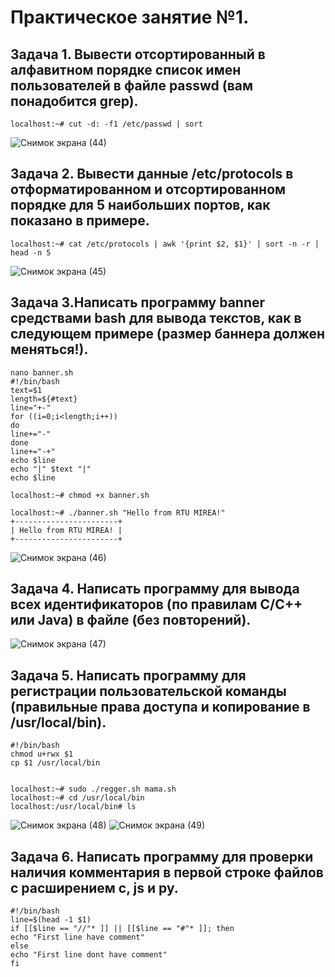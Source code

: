 # Практическое занятие №1.
## Задача 1. Вывести отсортированный в алфавитном порядке список имен пользователей в файле passwd (вам понадобится grep).
```
localhost:~# cut -d: -f1 /etc/passwd | sort

```
![Снимок экрана (44)](https://github.com/user-attachments/assets/2b17e8ea-39f9-4412-b5b2-4b7dd46798ec)

## Задача 2. Вывести данные /etc/protocols в отформатированном и отсортированном порядке для 5 наибольших портов, как показано в примере.

```
localhost:~# cat /etc/protocols | awk '{print $2, $1}' | sort -n -r | head -n 5
```
![Снимок экрана (45)](https://github.com/user-attachments/assets/b874378e-6ffe-4c32-a4fc-64834d38f00f)

## Задача 3.Написать программу banner средствами bash для вывода текстов, как в следующем примере (размер баннера должен меняться!).

```
nano banner.sh                                          
#!/bin/bash
text=$1
length=${#text}
line="+-"
for ((i=0;i<length;i++))
do
line+="-"
done
line+="-+"
echo $line
echo "|" $text "|"
echo $line

localhost:~# chmod +x banner.sh

localhost:~# ./banner.sh "Hello from RTU MIREA!"
+-----------------------+
| Hello from RTU MIREA! |
+-----------------------+
```
![Снимок экрана (46)](https://github.com/user-attachments/assets/b8d6d3a1-55d4-4010-bdc6-4a4eb33bf8a1)

## Задача 4. Написать программу для вывода всех идентификаторов (по правилам C/C++ или Java) в файле (без повторений).
![Снимок экрана (47)](https://github.com/user-attachments/assets/00ff8300-61c6-4721-92a1-dbf47a5a09e2)

## Задача 5. Написать программу для регистрации пользовательской команды (правильные права доступа и копирование в /usr/local/bin).

```
#!/bin/bash
chmod u+rwx $1
cp $1 /usr/local/bin


localhost:~# sudo ./regger.sh mama.sh
localhost:~# cd /usr/local/bin
localhost:/usr/local/bin# ls
```
![Снимок экрана (48)](https://github.com/user-attachments/assets/cea5a708-655f-44a0-95c7-fa901dc33e69)
![Снимок экрана (49)](https://github.com/user-attachments/assets/890d2601-6864-4e7b-b389-2149eafded6b)

## Задача 6. Написать программу для проверки наличия комментария в первой строке файлов с расширением c, js и py.
```
#!/bin/bash
line=$(head -1 $1)
if [[$line == "//"* ]] || [[$line == "#"* ]]; then
echo "First line have comment"
else
echo "First line dont have comment"
fi
```
